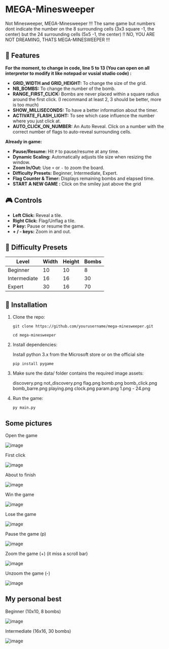 # MEGA-Minesweeper

Not Minesweeper, MEGA-Minesweeper !!! The same game but numbers dont indicate the number on the 8 surrounding cells (3x3 square -1, the center) but the 24 surrounding cells (5x5 -1, the center) !! NO, YOU ARE NOT DREAMING, THATS MEGA-MINESWEEPER !!! 

## 🚀 Features 

**For the moment, to change in code, line 5 to 13 (You can open on all interpretor to modify it like notepad or vusial studio code) :**
- **GRID_WIDTH and GRID_HEIGHT:** To change the size of the grid.
- **NB_BOMBS:** To change the number of the bomb.
- **RANGE_FIRST_CLICK:** Bombs are never placed within a square radius around the first click. (I recommand at least 2, 3 should be better, more is too much)
- **SHOW_MILLISECONDS:** To have a better information about the timer.
- **ACTIVATE_FLASH_LIGHT:** To see which case influence the number where you just click at.
- **AUTO_CLICK_ON_NUMBER:** An Auto Reveal. Click on a number with the correct number of flags to auto-reveal surrounding cells.

**Already in game:**
- **Pause/Resume:** Hit `P` to pause/resume at any time.
- **Dynamic Scaling:** Automatically adjusts tile size when resizing the window.
- **Zoom In/Out:** Use `+` or `-` to zoom the board.
- **Difficulty Presets:** Beginner, Intermediate, Expert.
- **Flag Counter & Timer:** Displays remaining bombs and elapsed time.
- **START A NEW GAME :** Click on the smiley just above the grid 

## 🎮 Controls

- **Left Click:** Reveal a tile.
- **Right Click:** Flag/Unflag a tile.
- **P key:** Pause or resume the game.
- **+ / - keys:** Zoom in and out.

## 🧱 Difficulty Presets

| Level        | Width | Height | Bombs |
|--------------|-------|--------|-------|
| Beginner     | 10    | 10     | 8     |
| Intermediate | 16    | 16     | 30    |
| Expert       | 30    | 16     | 70    |

## 🧩 Installation

1. Clone the repo:
   
   ```git clone https://github.com/yourusername/mega-minesweeper.git```
   
   ```cd mega-minesweeper```

3. Install dependencies:

   Install python 3.x from the Microsoft store or on the official site

   ```pip install pygame```

3. Make sure the data/ folder contains the required image assets:
   
   discovery.png
   not_discovery.png
   flag.png
   bomb.png
   bomb_click.png
   bomb_barre.png
   playing.png
   clock.png
   param.png
   1.png - 24.png

4. Run the game:

   ```py main.py```

## Some pictures

Open the game

![image](https://github.com/user-attachments/assets/e8bb6396-4ecb-411c-b9cf-2f8d24f2995e)

First click 

![image](https://github.com/user-attachments/assets/c1b46ea1-0717-45a4-a137-74687058374d)

About to finish 

![image](https://github.com/user-attachments/assets/128f8da8-7a75-44e2-a895-68b29a25b24e)

Win the game 

![image](https://github.com/user-attachments/assets/9fcb12d1-9e31-4357-94a8-f7e73e9fa7b0)

Lose the game 

![image](https://github.com/user-attachments/assets/20064394-ab89-470a-a98d-1d98d0c14b7f)

Pause the game (p)

![image](https://github.com/user-attachments/assets/6912db24-0231-4ac1-9696-cfa7185d54eb)

Zoom the game (+) (it miss a scroll bar)

![image](https://github.com/user-attachments/assets/b674d677-59ff-440a-8455-f39dedfda904)

Unzoom the game (-)

![image](https://github.com/user-attachments/assets/9483a262-7003-4846-8d2d-0be7ff96f665)

## My personal best 

Beginner (10x10, 8 bombs)

![image](https://github.com/user-attachments/assets/3e7851ee-1f44-46cc-92d8-d94530ac8c2d)

Intermediate (16x16, 30 bombs)

![image](https://github.com/user-attachments/assets/4c951756-fe93-48f3-8a9b-5c24d300a8da)



